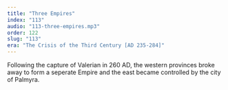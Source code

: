 ```yaml
---
title: "Three Empires"
index: "113"
audio: "113-three-empires.mp3"
order: 122
slug: "113"
era: "The Crisis of the Third Century [AD 235-284]"
---
```


Following the capture of Valerian in 260 AD, the western provinces broke away to form a seperate Empire and the east became controlled by the city of Palmyra.


